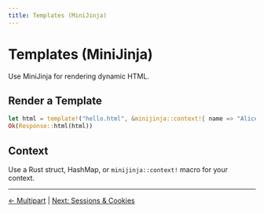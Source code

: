 ```yaml
---
title: Templates (MiniJinja)
---
```


# Templates (MiniJinja)

Use MiniJinja for rendering dynamic HTML.

## Render a Template

```rust
let html = template!("hello.html", &minijinja::context!{ name => "Alice" }, ctx);
Ok(Response::html(html))
```

## Context

Use a Rust struct, HashMap, or `minijinja::context!` macro for your context.

---

[← Multipart](05-multipart.md) | [Next: Sessions & Cookies](07-sessions-cookies.md)